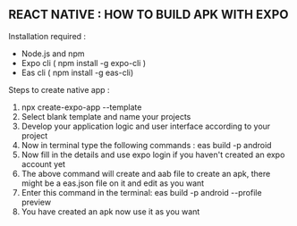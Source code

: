 ## REACT NATIVE : HOW TO BUILD APK WITH EXPO
Installation required : 	
 - Node.js and npm
 -  Expo cli ( npm install -g expo-cli )
 -  Eas cli ( npm install -g eas-cli)
 
Steps to create native app :
 1. npx create-expo-app --template
 2. Select blank template and name your projects
 3. Develop your application logic and user interface according to your project
 4. Now in terminal type the following commands : eas build -p android
 5. Now fill in the details and use expo login if you haven't created an expo account yet
 6. The above command will create and aab file to create an apk, there might be a eas.json file on it and edit as you want
 7. Enter this command in the terminal: eas build -p android --profile preview
 8. You have created an apk now use it as you want

